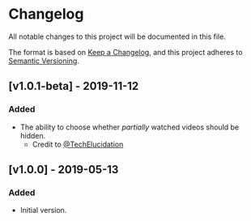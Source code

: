 # Changelog

All notable changes to this project will be documented in this file.

The format is based on
[Keep a Changelog](https://keepachangelog.com/en/1.0.0/),
and this project adheres to
[Semantic Versioning](https://semver.org/spec/v2.0.0.html).

## [v1.0.1-beta] - 2019-11-12

### Added

-   The ability to choose whether _partially_ watched videos should be hidden.
    -   Credit to [@TechElucidation](https://github.com/TechElucidation)

## [v1.0.0] - 2019-05-13

### Added

-   Initial version.
